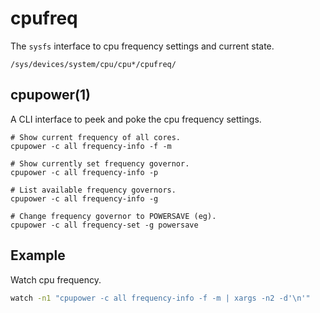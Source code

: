# cpufreq

The `sysfs` interface to cpu frequency settings and current state.
```
/sys/devices/system/cpu/cpu*/cpufreq/
```

## cpupower(1)

A CLI interface to peek and poke the cpu frequency settings.

```
# Show current frequency of all cores.
cpupower -c all frequency-info -f -m

# Show currently set frequency governor.
cpupower -c all frequency-info -p

# List available frequency governors.
cpupower -c all frequency-info -g

# Change frequency governor to POWERSAVE (eg).
cpupower -c all frequency-set -g powersave
```

## Example

Watch cpu frequency.
```sh
watch -n1 "cpupower -c all frequency-info -f -m | xargs -n2 -d'\n'"
```
